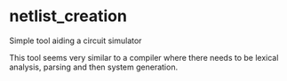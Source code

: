 # netlist_creation

Simple tool aiding a circuit simulator

This tool seems very similar to a compiler where there needs to be lexical analysis, parsing and then system generation.
